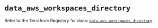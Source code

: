 # `data_aws_workspaces_directory`

Refer to the Terraform Registory for docs: [`data_aws_workspaces_directory`](https://registry.terraform.io/providers/hashicorp/aws/3.76.1/docs/data-sources/workspaces_directory).
